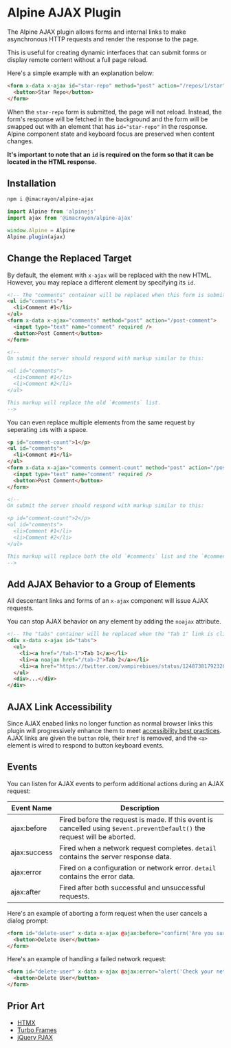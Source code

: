 # Alpine AJAX Plugin

The Alpine AJAX plugin allows forms and internal links to make asynchronous HTTP requests and render the response to the page.

This is useful for creating dynamic interfaces that can submit forms or display remote content without a full page reload.

Here's a simple example with an explanation below:

```html
<form x-data x-ajax id="star-repo" method="post" action="/repos/1/star">
  <button>Star Repo</button>
</form>
```

When the `star-repo` form is submitted, the page will not reload. Instead, the form's response will be fetched in the background and the form will be swapped out with an element that has `id="star-repo"` in the response. Alpine component state and keyboard focus are preserved when content changes.

**It's important to note that an `id` is required on the form so that it can be located in the HTML response.**

## Installation

```bash
npm i @imacrayon/alpine-ajax
```

```js
import Alpine from 'alpinejs'
import ajax from '@imacrayon/alpine-ajax'

window.Alpine = Alpine
Alpine.plugin(ajax)
```

## Change the Replaced Target

By default, the element with `x-ajax` will be replaced with the new HTML. However, you may replace a different element by specifying its `id`.

```html
<!-- The "comments" container will be replaced when this form is submitted. -->
<ul id="comments">
  <li>Comment #1</li>
</ul>
<form x-data x-ajax="comments" method="post" action="/post-comment">
  <input type="text" name="comment" required />
  <button>Post Comment</button>
</form>

<!--
On submit the server should respond with markup similar to this:

<ul id="comments">
  <li>Comment #1</li>
  <li>Comment #2</li>
</ul>

This markup will replace the old `#comments` list.
-->
```

You can even replace multiple elements from the same request by seperating `id`s with a space.

```html
<p id="comment-count">1</p>
<ul id="comments">
  <li>Comment #1</li>
</ul>
<form x-data x-ajax="comments comment-count" method="post" action="/post-comment">
  <input type="text" name="comment" required />
  <button>Post Comment</button>
</form>

<!--
On submit the server should respond with markup similar to this:

<p id="comment-count">2</p>
<ul id="comments">
  <li>Comment #1</li>
  <li>Comment #2</li>
</ul>

This markup will replace both the old `#comments` list and the `#comment-count` element.
-->
```

## Add AJAX Behavior to a Group of Elements

All descentant links and forms of an `x-ajax` component will issue AJAX requests.

You can stop AJAX behavior on any element by adding the `noajax` attribute.

```html
<!-- The "tabs" container will be replaced when the "Tab 1" link is clicked. The "Tab 2" and "Tab 3" links will trigger a full page reload because "Tab 2" has the `noajax` attribute and "Tab 3" is an external URL. -->
<div x-data x-ajax id="tabs">
  <ul>
    <li><a href="/tab-1">Tab 1</a></li>
    <li><a noajax href="/tab-2">Tab 2</a></li>
    <li><a href="https://twitter.com/vampirebiues/status/1248738179232006146">Tab 3</a></li>
  </ul>
  <div>...</div>
</div>
```

## AJAX Link Accessibility

Since AJAX enabed links no longer function as normal browser links this plugin will progressively enhance them to meet [accessibility best practices](https://developer.mozilla.org/en-US/docs/Web/Accessibility/ARIA/Roles/button_role#best_practices). AJAX links are given the `button` role, their `href` is removed, and the `<a>` element is wired to respond to button keyboard events.

## Events

You can listen for AJAX events to perform additional actions during an AJAX request:

Event Name | Description
---|---
ajax:before | Fired before the request is made. If this event is cancelled using `$event.preventDefault()` the request will be aborted.
ajax:success | Fired when a network request completes. `detail` contains the server response data.
ajax:error | Fired on a configuration or network error. `detail` contains the error data.
ajax:after | Fired after both successful and unsuccessful requests.

Here's an example of aborting a form request when the user cancels a dialog prompt:

```html
<form id="delete-user" x-data x-ajax @ajax:before="confirm('Are you sure?') || $event.preventDefault()">
  <button>Delete User</button>
</form>
```

Here's an example of handling a failed network request:

```html
<form id="delete-user" x-data x-ajax @ajax:error="alert('Check your network connection and try again.')">
  <button>Delete User</button>
</form>
```

## Prior Art

* [HTMX](https://htmx.org)
* [Turbo Frames](https://turbo.hotwired.dev)
* [jQuery PJAX](https://pjax.herokuapp.com)
